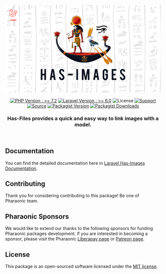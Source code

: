 <p align="center"><a href="https://pharaonic.io" target="_blank"><img src="https://raw.githubusercontent.com/Pharaonic/logos/main/has-images.jpg"></a></p>

<p align="center">
  <a href="https://php.net" target="_blank"><img src="https://img.shields.io/static/v1?label=PHP&message=%3E=7.2&color=blue&style=flat-square" alt="PHP Version : >= 7.2"></a>
  <a href="https://laravel.com" target="_blank"><img src="https://img.shields.io/static/v1?label=Laravel&message=%3E=6.0&color=F05340&style=flat-square" alt="Laravel Version : >= 6.0"></a>
  <img src="https://img.shields.io/static/v1?label=License&message=MIT&color=brightgreen&style=flat-square" alt="License">
  <a href="https://liberapay.com/Pharaonic" target="_blank"><img src="https://img.shields.io/liberapay/receives/Pharaonic?color=gold&label=Support&style=flat-square" alt="Support"></a>
  <br>
  <a href="https://packagist.org/packages/Pharaonic/laravel-has-images" target="_blank"><img src="https://img.shields.io/static/v1?label=Packagist&message=pharaonic/laravel-has-images&color=blue&logo=packagist&logoColor=white" alt="Source"></a>
  <a href="https://packagist.org/packages/pharaonic/laravel-has-images" target="_blank"><img src="https://poser.pugx.org/pharaonic/laravel-has-images/v" alt="Packagist Version"></a>
  <a href="https://packagist.org/packages/pharaonic/laravel-has-images" target="_blank"><img src="https://poser.pugx.org/pharaonic/laravel-has-images/downloads" alt="Packagist Downloads"></a>
</p>

<h3 align="center">Has-Files provides a quick and easy way to link images with a model.</h3>
<br>

## Documentation

You can find the detailed documentation here in [Laravel Has-Images Documentation](https://pharaonic.io/package/2-laravel/11-has-images).

## Contributing

Thank you for considering contributing to this package! Be one of Pharaonic team.

## Pharaonic Sponsors

We would like to extend our thanks to the following sponsors for funding Pharaonic packages development. If you are interested in becoming a sponsor, please visit the Pharaonic [Liberapay page](https://en.liberapay.com/Pharaonic) or [Patreon page](https://patreon.com/Pharaonic).

## License

This package is an open-sourced software licensed under the [MIT license](https://opensource.org/licenses/MIT).
